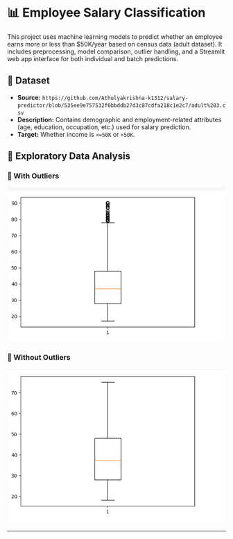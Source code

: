 # 📊 Employee Salary Classification

This project uses machine learning models to predict whether an employee earns more or less than $50K/year based on census data (adult dataset). It includes preprocessing, model comparison, outlier handling, and a Streamlit web app interface for both individual and batch predictions.

## 📁 Dataset

- **Source:** `https://github.com/Athulyakrishna-k1312/salary-predictor/blob/535ee9e757532f0bbddb27d3c87cdfa218c1e2c7/adult%203.csv`
- **Description:** Contains demographic and employment-related attributes (age, education, occupation, etc.) used for salary prediction.
- **Target:** Whether income is `<=50K` or `>50K`.


## 🧪 Exploratory Data Analysis

### 📌 With Outliers  
![Outlier Boxplot](https://github.com/Athulyakrishna-k1312/salary-predictor/blob/1440a50c6eba3aa017ac0749ef1fa13508931fd8/images/pic1.png)
### 📌 Without Outliers  
![Cleaned Boxplot](https://github.com/Athulyakrishna-k1312/salary-predictor/blob/b370299f11d01539eeeca34c228338eceaa3de7e/images/pic2.png)

---
